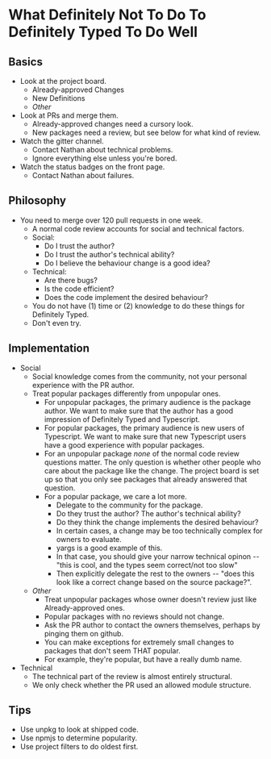 # What Definitely Not To Do To Definitely Typed To Do Well

## Basics

- Look at the project board.
  - Already-approved Changes
  - New Definitions
  - *Other*
- Look at PRs and merge them.
  - Already-approved changes need a cursory look.
  - New packages need a review, but see below for what kind of review.
- Watch the gitter channel.
  - Contact Nathan about technical problems.
  - Ignore everything else unless you're bored.
- Watch the status badges on the front page.
  - Contact Nathan about failures.

## Philosophy

- You need to merge over 120 pull requests in one week.
  - A normal code review accounts for social and technical factors.
  - Social:
    - Do I trust the author?
    - Do I trust the author's technical ability?
    - Do I believe the behaviour change is a good idea?
  - Technical:
    - Are there bugs?
    - Is the code efficient?
    - Does the code implement the desired behaviour?
  - You do not have (1) time or (2) knowledge to do these things for Definitely Typed.
  - Don't even try.

## Implementation

- Social
  - Social knowledge comes from the community, not your personal experience with the PR author.
  - Treat popular packages differently from unpopular ones.
    - For unpopular packages, the primary audience is the package author.
        We want to make sure that the author has a good impression of Definitely Typed and Typescript.
    - For popular packages, the primary audience is new users of Typescript.
        We want to make sure that new Typescript users have a good experience with popular packages.
    - For an unpopular package *none* of the normal code review questions matter.
        The only question is whether other people who care about the package like the change.
        The project board is set up so that you only see packages that already answered that question.
    - For a popular package, we care a lot more.
      - Delegate to the community for the package.
      - Do they trust the author? The author's technical ability?
      - Do they think the change implements the desired behaviour?
      - In certain cases, a change may be too technically complex for owners to evaluate.
      - yargs is a good example of this.
      - In that case, you should give your narrow technical opinon -- "this is cool, and the types seem correct/not too slow"
      - Then explicitly delegate the rest to the owners -- "does this look like a correct change based on the source package?".
  - *Other*
    - Treat unpopular packages whose owner doesn't review just like Already-approved ones.
    - Popular packages with no reviews should not change.
    - Ask the PR author to contact the owners themselves, perhaps by pinging them on github.
    - You can make exceptions for extremely small changes to packages that don't seem THAT popular.
    - For example, they're popular, but have a really dumb name.
- Technical
  - The technical part of the review is almost entirely structural.
  - We only check whether the PR used an allowed module structure.

## Tips

- Use unpkg to look at shipped code.
- Use npmjs to determine popularity.
- Use project filters to do oldest first.
